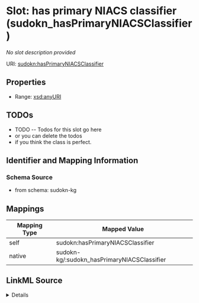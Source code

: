 

# Slot: has primary NIACS classifier (sudokn_hasPrimaryNIACSClassifier)


_No slot description provided_





URI: [sudokn:hasPrimaryNIACSClassifier](http://asu.edu/semantics/SUDOKN/hasPrimaryNIACSClassifier)



<!-- no inheritance hierarchy -->








## Properties

* Range: [xsd:anyURI](http://www.w3.org/2001/XMLSchema#anyURI)





## TODOs

* TODO -- Todos for this slot go here
* or you can delete the todos
* if you think the class is perfect.

## Identifier and Mapping Information







### Schema Source


* from schema: sudokn-kg




## Mappings

| Mapping Type | Mapped Value |
| ---  | ---  |
| self | sudokn:hasPrimaryNIACSClassifier |
| native | sudokn-kg/:sudokn_hasPrimaryNIACSClassifier |




## LinkML Source

<details>
```yaml
name: sudokn_hasPrimaryNIACSClassifier
description: No slot description provided
title: has primary NIACS classifier
todos:
- TODO -- Todos for this slot go here
- or you can delete the todos
- if you think the class is perfect.
from_schema: sudokn-kg
rank: 1000
domain: io_Organization
slot_uri: sudokn:hasPrimaryNIACSClassifier
alias: sudokn_hasPrimaryNIACSClassifier
subproperty_of: sudokn_hasNAICSClassifier
range: uri

```
</details>